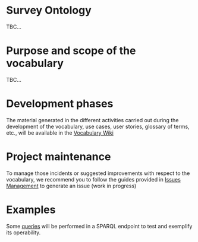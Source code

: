 # Survey Ontology

TBC...


# Purpose and scope of the vocabulary

TBC...

# Development phases

The material generated in the different activities carried out during the development of the vocabulary, use
cases, user stories, glossary of terms, etc., will be available in the [Vocabulary Wiki](#)

# Project maintenance

To manage those incidents or suggested improvements with respect to the vocabulary, we recommend you to follow
the guides provided in [Issues Management](https://github.com/marioscrock/survey-ontology/wiki/issues-management) to
generate an issue (work in progress)

# Examples

Some [queries](https://github.com/marioscrock/survey-ontology/blob/master/examples/queries.md) will be performed in a
SPARQL endpoint to test and exemplify its operability.

